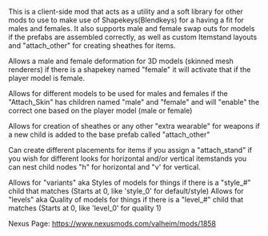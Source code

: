 This is a client-side mod that acts as a utility and a soft library for other mods to use to make use of Shapekeys(Blendkeys) for a having a fit for males and females. It also supports male and female swap outs for models if the prefabs are assembled correctly, as well as custom Itemstand layouts and "attach_other" for creating sheathes for items. 


Allows a male and female deformation for 3D models (skinned mesh renderers) if there is a shapekey named "female" it will activate that if the player model is female.

Allows for different models to be used for males and females if the "Attach_Skin" has children named "male" and "female" and will "enable" the correct one based on the player model (male or female)

Allows for creation of sheathes or any other "extra wearable" for weapons if a new child is added to the base prefab called "attach_other"

Can create different placements for items if you assign a "attach_stand" if you wish for different looks for horizontal and/or vertical itemstands you can nest child nodes "h" for horizontal and "v' for vertical.

Allows for "variants" aka Styles of models for things if there is a "style_#" child that matches (Starts at 0, like 'style_0' for default/style)
Allows for "levels" aka Quality of models for things if there is a "level_#" child that matches (Starts at 0, like 'level_0' for quality 1)

Nexus Page: https://www.nexusmods.com/valheim/mods/1858